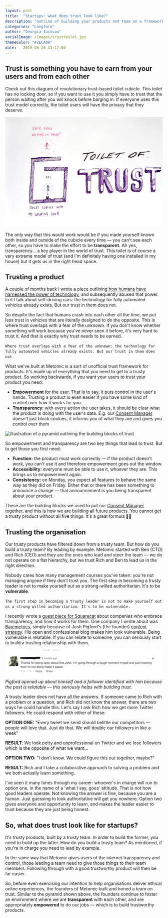 ```yaml
---
layout: post
title:  "Startups: what does trust look like?"
description: "outline of building your products and team on a framework of trust. You can't build trustworthy products without a trustworthy team -- this piece describes how to build both"
categories: "Longform"
author: "Georgia Iacovou"
socialImage: /images/trusttoilet.jpg
themeColor: "#2ECA88"
date:   2019-08-28 13:17:00
---
```

## Trust is something you have to earn from your users and from each other

Check out this diagram of revolutionary trust-based toilet cubicle. This toilet has no locking door, so if you want to use it you simply have to trust that the person waiting after you will knock before barging in. If everyone uses this trust model correctly, the toilet users will have the privacy that they deserve.

![illustration of a toilet cubicle that does not lock. It's based on trust](/images/trusttoilet.jpg)

The only way that this would work would be if you made yourself known both inside and outside of the cubicle every time — you can't see each other, so you have to make the effort to be **transparent.** Ah yes, transparency... a key player in the world of trust. This toilet is of course a very extreme model of trust (and I'm definitely having one installed in my house) but it gets us in the right head space.

## Trusting a product

A couple of months back I wrote a piece outlining [how humans have harnessed the power of technology](https://blog.metomic.io/main/2019/06/05/tech-abuse.html), and subsequently abused that power. In it I talk about self-driving cars: the technology for fully automated vehicles already exists. But our trust in them does not. 

So despite the fact that humans crash into each other all the time, we put less trust in vehicles that are literally designed to do the opposite. This is where trust overlaps with a fear of the unknown. If you don't know whether something will work because you've never seen it before, it's very hard to trust it. And that is exactly why trust needs to be earned.

`Where trust overlaps with a fear of the unknown: the technology for fully automated vehicles already exists. But our trust in them does not.`

What we've built at Metomic is a sort of unofficial trust framework for products. It's made up of everything that you need to get to a trusty product. So working backwards, if you want your users to trust your product you need:

- **Empowerment** for the user. That is to say, it puts control in the user's hands. Trusting a product is even easier if you have some kind of control over how it works for you.
- **Transparency**: with every action the user takes, it should be clear what the product is doing with the user's data. E.g. our [Consent Manager](https://landing.metomic.io/) doesn't just block cookies, it informs you of what they are and gives you control over them

![illustration of a pyramid outlining the building blocks of trust](/images/trustypyramid.jpg)

So empowerment and transparency are two key things that lead to trust. But to get those you first need:

- **Function:** the product must work correctly — if the product doesn't work, you can't use it and therefore empowerment goes out the window.
- **Accessibility:** everyone must be able to use it, whoever they are. This brings us to empowerment again.
- **Consistency:** on Monday, you expect all features to behave the same way as they did on Friday. Either that or there has been something to announce a change — that announcement is you being transparent about your product.

These are the building blocks we used to put our [Consent Manager](https://landing.metomic.io/) together, and this is how we are building all future products. You cannot get a trusty product without all five things. It's a great formula 👩‍🏫

## Trusting the organisation

Our trusty products have filtered down from a trusty team. But how do you build a trusty team? By leading by example. Metomic started with Ben (CTO) and Rich (CEO) and they are the ones who lead and steer the team — we do not operate on a flat hierarchy, but we trust Rich and Ben to lead us in the right direction.

Nobody cares how many management courses you've taken: you're not managing anyone if they don't trust you. The first step in becoming a trusty leader is not to make yourself out as a strong-willed authoritarian. It's to be **vulnerable**. 

`The first step in becoming a trusty leader is not to make yourself out as a strong-willed authoritarian. It's to be vulnerable.`

I recently wrote a [guest piece for Squarecat](https://blog.leavemealone.app/embrace-transparency-and-openness/) about companies who embrace transparency, and how it works for them. One company I wrote about was [Baremetrics](https://baremetrics.com/), simply because of Josh Pigford's (the founder) [content strategy](https://baremetrics.com/blog). His open and confessional blog makes him look vulnerable. Being vulnerable is relatable. If you can relate to someone, you can seriously start to build a trusting relationship with them.

![screenshot of a comment made on the baremetrics blog](/images/baremetrics-blog.png)
*Pigford opened up about himself and a follower identified with him because the post is relatable — this seriously helps with building trust.*

A trusty leader does not have all the answers. If someone came to Rich with a problem or a question, and Rich did not know the answer, there are two ways he could handle this. Let's say I ask Rich how we get more Twitter followers. He could respond with either of these:

**OPTION ONE:** "Every tweet we send should belittle our competitors — people will love that. Just do that. We will double our followers in like a week"

**RESULT**: We look petty and unprofessional on Twitter and we lose followers which is the opposite of what we want...

**OPTION TWO:** "I don't know. We could figure this out together, maybe?"

**RESULT:** Rich and I take a collaborative approach to solving a problem and we both actually learn something.

I've seen it many times through my career: whoever's in charge will run to option one, in the name of a 'what I say, goes' attitude. That is not how good leaders operate. Not knowing the answer is fine, because you are a human. Just guessing to look authoritative will get you nowhere. Option two gives everyone and opportunity to learn, and makes the leader easier to trust because they are just being honest.

## So, what does trust look like for startups?

It's trusty products, built by a trusty team. In order to build the former, you need to build up the latter. How do you build a trusty team? As mentioned, if you're in charge you need to lead by example. 

In the same way that Metomic gives users of the internet transparency and control, those leading a team need to give those things to their team members. Following through with a good trustworthy product will then be far easier.

So, before even exercising our intention to help organisations deliver ethical online experiences, the founders of Metomic built and honed a team on trust. Similar to the pyramid shown above, the founders continue to foster an environment where we are **transparent** with each other, and are appropriately **empowered** to do our jobs — which is to build trustworthy products.